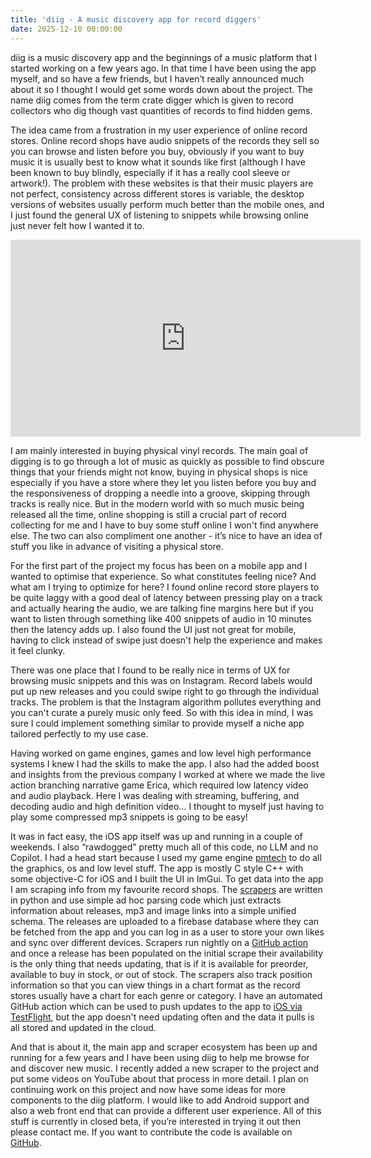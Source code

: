 ```yaml
---
title: 'diig - A music discovery app for record diggers'
date: 2025-12-10 00:00:00
---
```


diig is a music discovery app and the beginnings of a music platform that I started working on a few years ago. In that time I have been using the app myself, and so have a few friends, but I haven’t really announced much about it so I thought I would get some words down about the project. The name diig comes from the term crate digger which is given to record collectors who dig though vast quantities of records to find hidden gems.

The idea came from a frustration in my user experience of online record stores. Online record shops have audio snippets of the records they sell so you can browse and listen before you buy, obviously if you want to buy music it is usually best to know what it sounds like first (although I have been known to buy blindly, especially if it has a really cool sleeve or artwork!). The problem with these websites is that their music players are not perfect, consistency across different stores is variable, the desktop versions of websites usually perform much better than the mobile ones, and I just found the general UX of listening to snippets while browsing online just never felt how I wanted it to.

<iframe width="560" height="315" src="https://www.youtube.com/watch?v=szsJQePXiAs" title="YouTube video player" frameborder="0" allow="accelerometer; autoplay; clipboard-write; encrypted-media; gyroscope; picture-in-picture" allowfullscreen></iframe>

I am mainly interested in buying physical vinyl records. The main goal of digging is to go through a lot of music as quickly as possible to find obscure things that your friends might not know, buying in physical shops is nice especially if you have a store where they let you listen before you buy and the responsiveness of dropping a needle into a groove, skipping through tracks is really nice. But in the modern world with so much music being released all the time, online shopping is still a crucial part of record collecting for me and I have to buy some stuff online I won't find anywhere else. The two can also compliment one another - it’s nice to have an idea of stuff you like in advance of visiting a physical store.

For the first part of the project my focus has been on a mobile app and I wanted to optimise that experience. So what constitutes feeling nice? And what am I trying to optimize for here? I found online record store players to be quite laggy with a good deal of latency between pressing play on a track and actually hearing the audio, we are talking fine margins here but if you want to listen through something like 400 snippets of audio in 10 minutes then the latency adds up. I also found the UI just not great for mobile, having to click instead of swipe just doesn't help the experience and makes it feel clunky.

There was one place that I found to be really nice in terms of UX for browsing music snippets and this was on Instagram. Record labels would put up new releases and you could swipe right to go through the individual tracks. The problem is that the Instagram algorithm pollutes everything and you can't curate a purely music only feed. So with this idea in mind, I was sure I could implement something similar to provide myself a niche app tailored perfectly to my use case.

Having worked on game engines, games and low level high performance systems I knew I had the skills to make the app. I also had the added boost and insights from the previous company I worked at where we made the live action branching narrative game Erica, which required low latency video and audio playback. Here I was dealing with streaming, buffering, and decoding audio and high definition video… I thought to myself just having to play some compressed mp3 snippets is going to be easy!

It was in fact easy, the iOS app itself was up and running in a couple of weekends. I also “rawdogged” pretty much all of this code, no LLM and no Copilot. I had a head start because I used my game engine [pmtech](https://github.com/polymonster/pmtech) to do all the graphics, os and low level stuff. The app is mostly C style C++ with some objective-C for iOS and I built the UI in ImGui. To get data into the app I am scraping info from my favourite record shops. The [scrapers](https://github.com/polymonster/diig/tree/main/scrape) are written in python and use simple ad hoc parsing code which just extracts information about releases, mp3 and image links into a simple unified schema. The releases are uploaded to a firebase database where they can be fetched from the app and you can log in as a user to store your own likes and sync over different devices. Scrapers run nightly on a [GitHub action](https://github.com/polymonster/diig/actions) and once a release has been populated on the initial scrape their availability is the only thing that needs updating, that is if it is available for preorder, available to buy in stock, or out of stock. The scrapers also track position information so that you can view things in a chart format as the record stores usually have a chart for each genre or category. I have an automated GitHub action which can be used to push updates to the app to [iOS via TestFlight](https://github.com/polymonster/diig/actions/workflows/release_testflight.yml), but the app doesn't need updating often and the data it pulls is all stored and updated in the cloud.

And that is about it, the main app and scraper ecosystem has been up and running for a few years and I have been using diig to help me browse for and discover new music. I recently added a new scraper to the project and put some videos on YouTube about that process in more detail. I plan on continuing work on this project and now have some ideas for more components to the diig platform. I would like to add Android support and also a web front end that can provide a different user experience. All of this stuff is currently in closed beta, if you’re interested in trying it out then please contact me. If you want to contribute the code is available on [GitHub](https://github.com/polymonster/diig).
